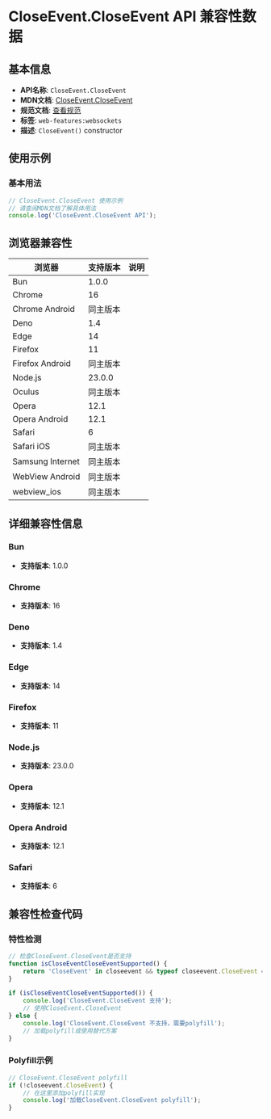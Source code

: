 # CloseEvent.CloseEvent API 兼容性数据

## 基本信息

- **API名称**: `CloseEvent.CloseEvent`
- **MDN文档**: [CloseEvent.CloseEvent](https://developer.mozilla.org/docs/Web/API/CloseEvent/CloseEvent)
- **规范文档**: [查看规范](https://websockets.spec.whatwg.org/#dom-closeevent-closeevent)
- **标签**: `web-features:websockets`
- **描述**: `CloseEvent()` constructor

## 使用示例

### 基本用法

```javascript
// CloseEvent.CloseEvent 使用示例
// 请查阅MDN文档了解具体用法
console.log('CloseEvent.CloseEvent API');
```

## 浏览器兼容性

| 浏览器 | 支持版本 | 说明 |
|--------|----------|------|
| Bun | 1.0.0 |  |
| Chrome | 16 |  |
| Chrome Android | 同主版本 |  |
| Deno | 1.4 |  |
| Edge | 14 |  |
| Firefox | 11 |  |
| Firefox Android | 同主版本 |  |
| Node.js | 23.0.0 |  |
| Oculus | 同主版本 |  |
| Opera | 12.1 |  |
| Opera Android | 12.1 |  |
| Safari | 6 |  |
| Safari iOS | 同主版本 |  |
| Samsung Internet | 同主版本 |  |
| WebView Android | 同主版本 |  |
| webview_ios | 同主版本 |  |

## 详细兼容性信息

### Bun

- **支持版本**: 1.0.0

### Chrome

- **支持版本**: 16

### Deno

- **支持版本**: 1.4

### Edge

- **支持版本**: 14

### Firefox

- **支持版本**: 11

### Node.js

- **支持版本**: 23.0.0

### Opera

- **支持版本**: 12.1

### Opera Android

- **支持版本**: 12.1

### Safari

- **支持版本**: 6

## 兼容性检查代码

### 特性检测

```javascript
// 检查CloseEvent.CloseEvent是否支持
function isCloseEventCloseEventSupported() {
    return 'CloseEvent' in closeevent && typeof closeevent.CloseEvent === 'function';
}

if (isCloseEventCloseEventSupported()) {
    console.log('CloseEvent.CloseEvent 支持');
    // 使用CloseEvent.CloseEvent
} else {
    console.log('CloseEvent.CloseEvent 不支持，需要polyfill');
    // 加载polyfill或使用替代方案
}
```

### Polyfill示例

```javascript
// CloseEvent.CloseEvent polyfill
if (!closeevent.CloseEvent) {
    // 在这里添加polyfill实现
    console.log('加载CloseEvent.CloseEvent polyfill');
}
```

